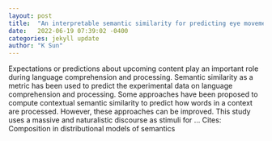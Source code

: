 ```yaml
---
layout: post
title:  "An interpretable semantic similarity for predicting eye movements in reading: Approach comparison"
date:   2022-06-19 07:39:02 -0400
categories: jekyll update
author: "K Sun"
---
```

Expectations or predictions about upcoming content play an important role during language comprehension and processing. Semantic similarity as a metric has been used to predict the experimental data on language comprehension and processing. Some approaches have been proposed to compute contextual semantic similarity to predict how words in a context are processed. However, these approaches can be improved. This study uses a massive and naturalistic discourse as stimuli for …
Cites: ‪Composition in distributional models of semantics‬  